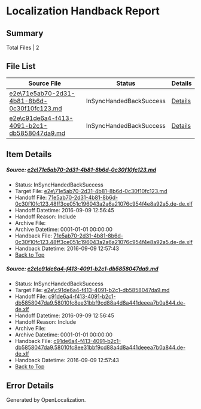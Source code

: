 # <a name='report-top'></a> Localization Handback Report

## Summary
 Total Files | 2

## File List
 Source File | Status | Details 
 ----------- | ------ | ------- 
 [e2e\71e5ab70-2d31-4b81-8b6d-0c30f10fc123.md](https://github.com/OpenLocalizationTestOrg/ol-test0/blob/8ae2d1c0912cce7134fa5a40b825c199a1bc2286/e2e/71e5ab70-2d31-4b81-8b6d-0c30f10fc123.md) | InSyncHandedBackSuccess | [Details](#ce0e9c63820e7824efb451268963981950e2dbdc1)
 [e2e\c91de6a4-f413-4091-b2c1-db5858047da9.md](https://github.com/OpenLocalizationTestOrg/ol-test0/blob/8ae2d1c0912cce7134fa5a40b825c199a1bc2286/e2e/c91de6a4-f413-4091-b2c1-db5858047da9.md) | InSyncHandedBackSuccess | [Details](#1114136bddf71c9f31c7b7c03922a1709c1df1e12)

## Item Details
##### <a name='ce0e9c63820e7824efb451268963981950e2dbdc1'></a> Source: [e2e\71e5ab70-2d31-4b81-8b6d-0c30f10fc123.md](https://github.com/OpenLocalizationTestOrg/ol-test0/blob/8ae2d1c0912cce7134fa5a40b825c199a1bc2286/e2e/71e5ab70-2d31-4b81-8b6d-0c30f10fc123.md)
* Status: InSyncHandedBackSuccess
* Target File: [e2e\71e5ab70-2d31-4b81-8b6d-0c30f10fc123.md](https://github.com/OpenLocalizationTestOrg/ol-test0-dede/blob/f5ca615ff5acdcdcec9b6847ac3bf234e7748413/e2e/71e5ab70-2d31-4b81-8b6d-0c30f10fc123.md)
* Handoff File: [71e5ab70-2d31-4b81-8b6d-0c30f10fc123.48ff3ce051c196043a2a6a21076c954f4e8a92a5.de-de.xlf](https://github.com/OpenLocalizationTestOrg/ol-test0-handoff/blob/105033bc5b8c70e4b1983ae37b8edcf34cf09378/ol-handoff/OpenLocalizationTestOrg/ol-test0-dede/yuwzho/ht/71e5ab70-2d31-4b81-8b6d-0c30f10fc123.48ff3ce051c196043a2a6a21076c954f4e8a92a5.de-de.xlf)
* Handoff Datetime: 2016-09-09 12:56:45
* Handoff Reason: Include
* Archive File: 
* Archive Datetime: 0001-01-01 00:00:00
* Handback File: [71e5ab70-2d31-4b81-8b6d-0c30f10fc123.48ff3ce051c196043a2a6a21076c954f4e8a92a5.de-de.xlf](https://github.com/OpenLocalizationTestOrg/ol-test0-handback/blob/2b6d9eaca95de7a653bf2836fb7ecd64389f2751/ol-handback/OpenLocalizationTestOrg/ol-test0-dede/yuwzho/ht/71e5ab70-2d31-4b81-8b6d-0c30f10fc123.48ff3ce051c196043a2a6a21076c954f4e8a92a5.de-de.xlf)
* Handback Datetime: 2016-09-09 12:57:43
* [Back to Top](#report-top)

##### <a name='1114136bddf71c9f31c7b7c03922a1709c1df1e12'></a> Source: [e2e\c91de6a4-f413-4091-b2c1-db5858047da9.md](https://github.com/OpenLocalizationTestOrg/ol-test0/blob/8ae2d1c0912cce7134fa5a40b825c199a1bc2286/e2e/c91de6a4-f413-4091-b2c1-db5858047da9.md)
* Status: InSyncHandedBackSuccess
* Target File: [e2e\c91de6a4-f413-4091-b2c1-db5858047da9.md](https://github.com/OpenLocalizationTestOrg/ol-test0-dede/blob/f5ca615ff5acdcdcec9b6847ac3bf234e7748413/e2e/c91de6a4-f413-4091-b2c1-db5858047da9.md)
* Handoff File: [c91de6a4-f413-4091-b2c1-db5858047da9.58010fc8ee31bbf9cd88a4d8a441deeea7b0a844.de-de.xlf](https://github.com/OpenLocalizationTestOrg/ol-test0-handoff/blob/105033bc5b8c70e4b1983ae37b8edcf34cf09378/ol-handoff/OpenLocalizationTestOrg/ol-test0-dede/yuwzho/ht/c91de6a4-f413-4091-b2c1-db5858047da9.58010fc8ee31bbf9cd88a4d8a441deeea7b0a844.de-de.xlf)
* Handoff Datetime: 2016-09-09 12:56:45
* Handoff Reason: Include
* Archive File: 
* Archive Datetime: 0001-01-01 00:00:00
* Handback File: [c91de6a4-f413-4091-b2c1-db5858047da9.58010fc8ee31bbf9cd88a4d8a441deeea7b0a844.de-de.xlf](https://github.com/OpenLocalizationTestOrg/ol-test0-handback/blob/2b6d9eaca95de7a653bf2836fb7ecd64389f2751/ol-handback/OpenLocalizationTestOrg/ol-test0-dede/yuwzho/ht/c91de6a4-f413-4091-b2c1-db5858047da9.58010fc8ee31bbf9cd88a4d8a441deeea7b0a844.de-de.xlf)
* Handback Datetime: 2016-09-09 12:57:43
* [Back to Top](#report-top)


## Error Details

Generated by OpenLocalization.
